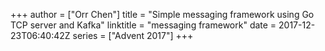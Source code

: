 +++
author = ["Orr Chen"]
title = "Simple messaging framework using Go TCP server and Kafka"
linktitle = "messaging framework"
date = 2017-12-23T06:40:42Z
series = ["Advent 2017"]
+++

